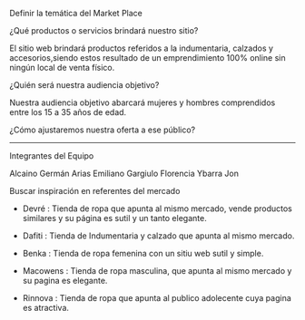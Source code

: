 
Definir la temática del Market Place 

¿Qué productos o servicios brindará nuestro sitio? 

El sitio web brindará productos referidos a la indumentaria, calzados y accesorios,siendo estos resultado de un emprendimiento 100% online sin ningún local de venta físico.

¿Quién será nuestra audiencia objetivo? 

Nuestra audiencia objetivo abarcará mujeres y hombres comprendidos entre los 15 a 35 años de edad.

¿Cómo ajustaremos nuestra oferta a ese público? 

-----

Integrantes del Equipo

Alcaino Germán 
Arias Emiliano
Gargiulo Florencia
Ybarra Jon 

Buscar inspiración en referentes del mercado

* Devré : Tienda de ropa que apunta al mismo mercado, vende productos similares y su página es sutil y un tanto elegante.

* Dafiti : Tienda de Indumentaria y calzado que apunta al mismo mercado.

* Benka : Tienda de ropa femenina con un sitiu web sutil y simple. 

* Macowens : Tienda de ropa masculina, que apunta al mismo mercado y su pagina es elegante. 

* Rinnova : Tienda de ropa que apunta al publico adolecente  cuya pagina es atractiva.



